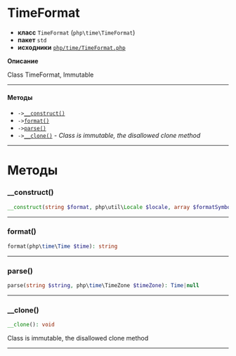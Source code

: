 # TimeFormat

- **класс** `TimeFormat` (`php\time\TimeFormat`)
- **пакет** `std`
- **исходники** [`php/time/TimeFormat.php`](./src/main/resources/JPHP-INF/sdk/php/time/TimeFormat.php)

**Описание**

Class TimeFormat, Immutable

---

#### Методы

- `->`[`__construct()`](#method-__construct)
- `->`[`format()`](#method-format)
- `->`[`parse()`](#method-parse)
- `->`[`__clone()`](#method-__clone) - _Class is immutable, the disallowed clone method_

---
# Методы

<a name="method-__construct"></a>

### __construct()
```php
__construct(string $format, php\util\Locale $locale, array $formatSymbols): void
```

---

<a name="method-format"></a>

### format()
```php
format(php\time\Time $time): string
```

---

<a name="method-parse"></a>

### parse()
```php
parse(string $string, php\time\TimeZone $timeZone): Time|null
```

---

<a name="method-__clone"></a>

### __clone()
```php
__clone(): void
```
Class is immutable, the disallowed clone method

---
